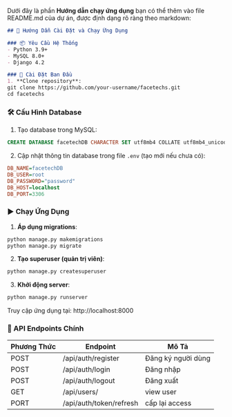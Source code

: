 Dưới đây là phần **Hướng dẫn chạy ứng dụng** bạn có thể thêm vào file README.md của dự án, được định dạng rõ ràng theo markdown:

```markdown
## 🚀 Hướng Dẫn Cài Đặt và Chạy Ứng Dụng

### 📦 Yêu Cầu Hệ Thống
- Python 3.9+
- MySQL 8.0+
- Django 4.2

### 🔧 Cài Đặt Ban Đầu
1. **Clone repository**:
git clone https://github.com/your-username/facetechs.git
cd facetechs
```


### 🛠 Cấu Hình Database
1. Tạo database trong MySQL:
```sql
CREATE DATABASE facetechDB CHARACTER SET utf8mb4 COLLATE utf8mb4_unicode_ci;
```

2. Cập nhật thông tin database trong file `.env` (tạo mới nếu chưa có):
```ini
DB_NAME=facetechDB
DB_USER=root
DB_PASSWORD="password"
DB_HOST=localhost
DB_PORT=3306
```

### ▶️ Chạy Ứng Dụng
1. **Áp dụng migrations**:
```bash
python manage.py makemigrations
python manage.py migrate
```

2. **Tạo superuser (quản trị viên)**:
```bash
python manage.py createsuperuser
```

3. **Khởi động server**:
```bash
python manage.py runserver
```

Truy cập ứng dụng tại: http://localhost:8000

### 🔐 API Endpoints Chính
| Phương Thức | Endpoint                | Mô Tả                     |
|-------------|-------------------------|---------------------------|
| POST        | /api/auth/register      | Đăng ký người dùng        |
| POST        | /api/auth/login         | Đăng nhập                 |
| POST        | /api/auth/logout        | Đăng xuất                 |
| GET         | /api/users/             | view user                 |
| PORT        | /api/auth/token/refresh | cấp lại access            |

